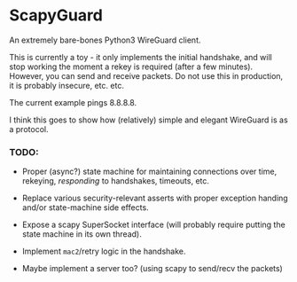 # ScapyGuard
An extremely bare-bones Python3 WireGuard client.

This is currently a toy - it only implements the initial handshake, and will stop working the moment a rekey is required (after a few minutes). However, you can send and receive packets. Do not use this in production, it is probably insecure, etc. etc.

The current example pings 8.8.8.8.

I think this goes to show how (relatively) simple and elegant WireGuard is as a protocol.

### TODO:

- Proper (async?) state machine for maintaining connections over time, rekeying, *responding* to handshakes, timeouts, etc.

- Replace various security-relevant asserts with proper exception handing and/or state-machine side effects.

- Expose a scapy SuperSocket interface (will probably require putting the state machine in its own thread).

- Implement `mac2`/retry logic in the handshake.

- Maybe implement a server too? (using scapy to send/recv the packets)
